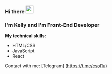 ### Hi there <img src="https://tenor.com/view/shy-blushing-wave-hi-hello-gif-16971861" width=25px>

### I'm Kelly and I'm Front-End Developer

**My technical skills:**
* HTML/CSS
* JavaScript
* React

Contact with me: [Telegram] (https://t.me/csol1u)

<!--
**telkelly/telkelly** is a ✨ _special_ ✨ repository because its `README.md` (this file) appears on your GitHub profile.

Here are some ideas to get you started:

- 🔭 I’m currently working on ...
- 🌱 I’m currently learning ...
- 👯 I’m looking to collaborate on ...
- 🤔 I’m looking for help with ...
- 💬 Ask me about ...
- 📫 How to reach me: ...
- 😄 Pronouns: ...
- ⚡ Fun fact: ...
-->
